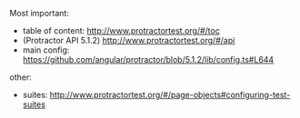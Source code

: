 Most important:

- table of content: http://www.protractortest.org/#/toc
- (Protractor API 5.1.2) http://www.protractortest.org/#/api 
- main config: https://github.com/angular/protractor/blob/5.1.2/lib/config.ts#L644

other:

- suites: http://www.protractortest.org/#/page-objects#configuring-test-suites